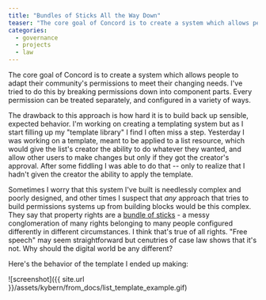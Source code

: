 ```yaml
---
title: "Bundles of Sticks All the Way Down"
teaser: "The core goal of Concord is to create a system which allows people to adapt their community's permissions to meet their changing needs. I've tried to do this by breaking permissions down into component parts. Every permission can be treated separately, and configured in a variety of ways. The drawback to this approach is how hard it is to build back up sensible, expected behavior."
categories:
  - governance
  - projects
  - law
---
```


The core goal of Concord is to create a system which allows people to adapt their community's permissions to meet their changing needs. I've tried to do this by breaking permissions down into component parts. Every permission can be treated separately, and configured in a variety of ways.

The drawback to this approach is how hard it is to build back up sensible, expected behavior. I'm working on creating a templating system but as I start filling up my "template library" I find I often miss a step. Yesterday I was working on a template, meant to be applied to a list resource, which would give the list's creator the ability to do whatever they wanted, and allow other users to make changes but only if they got the creator's approval. After some fiddling I was able to do that -- only to realize that I hadn't given the creator the ability to apply the template.

Sometimes I worry that this system I've built is needlessly complex and poorly designed, and other times I suspect that *any* approach that tries to build permissions systems up from building blocks would be this complex. They say that property rights are a [bundle of sticks](https://en.wikipedia.org/wiki/Bundle_of_rights) - a messy conglomeration of many rights belonging to many people configured differently in different circumstances. I think that's true of all rights. "Free speech" may seem straightforward but cenutries of case law shows that it's not. Why should the digital world be any different?

Here's the behavior of the template I ended up making:

![screenshot]({{ site.url }}/assets/kybern/from_docs/list_template_example.gif)